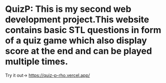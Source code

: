 # QuizP: This is my second web development project.This website contains basic STL questions in form of a quiz game which also display score at the end and can be played multiple times.
Try it out-> https://quiz-p-rho.vercel.app/
